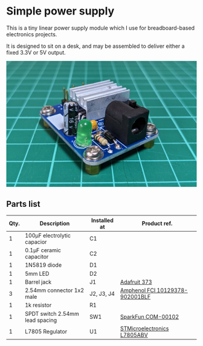# Simple power supply

This is a tiny linear power supply module which I use for breadboard-based electronics projects.

It is designed to sit on a desk, and may be assembled to deliver either a fixed 3.3V or 5V output.

<img src="https://raw.githubusercontent.com/mike42/simple-power-supply/main/image.jpg" alt="Simple power supply" width="600">

## Parts list

| Qty. | Description                     | Installed at | Product ref.                                                                                 |
|------|---------------------------------|--------------|----------------------------------------------------------------------------------------------|
| 1    | 100µF electrolytic capacior     | C1           |                                                                                              |
| 1    | 0.1µF ceramic capacitor         | C2           | 		                                                                                         |
| 1    | 1N5819 diode                    | D1           | 	                                                                                           |
| 1    | 5mm LED                         | D2           | 	                                                                                           |
| 1    | Barrel jack                     | J1           | [Adafruit 373](https://au.mouser.com/ProductDetail/485-373)                                  |
| 3    | 2.54mm connector 1x2 male       | J2, J3, J4   | [Amphenol FCI 10129378-902001BLF](https://au.mouser.com/ProductDetail/649-1012937890201BLF)  |
| 1    | 1k resistor                     | R1           |                                                                                              |
| 1    | SPDT switch 2.54mm lead spacing | SW1          | [SparkFun COM-00102](https://au.mouser.com/ProductDetail/474-COM-00102)                      |
| 1    | L7805 Regulator                 | U1           | [STMicroelectronics L7805ABV](https://au.mouser.com/ProductDetail/511-L7805ABV)              |
